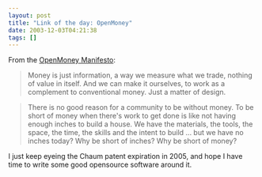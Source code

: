 ```yaml
---
layout: post
title: "Link of the day: OpenMoney"
date: 2003-12-03T04:21:38
tags: []
---
```


From the [OpenMoney Manifesto][1]:

> Money is just information, a way we measure what we trade, nothing of value
in itself. And we can make it ourselves, to work as a complement to
conventional money. Just a matter of design.

>

> There is no good reason for a community to be without money. To be short of
money when there's work to get done is like not having enough inches to build
a house. We have the materials, the tools, the space, the time, the skills and
the intent to build ... but we have no inches today? Why be short of inches?
Why be short of money?

I just keep eyeing the Chaum patent expiration in 2005, and hope I have time
to write some good opensource software around it.

   [1]: http://www.openmoney.org/top/omanifesto.html
